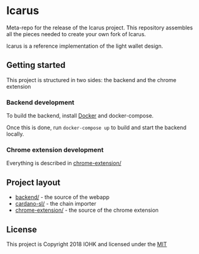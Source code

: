 # Icarus

Meta-repo for the release of the Icarus project. This repository assembles all the pieces needed to create your own fork of Icarus.

Icarus is a reference implementation of the light wallet design.

## Getting started

This project is structured in two sides: the backend and the chrome extension

### Backend development

To build the backend, install [Docker](https://www.docker.com/get-started) and docker-compose.

Once this is done, run `docker-compose up` to build and start the backend locally.

### Chrome extension development

Everything is described in [chrome-extension/](chrome-extension/#readme)

## Project layout

* [backend/](backend/#readme) - the source of the webapp
* [cardano-sl/](cardano-sl/#readme) - the chain importer
* [chrome-extension/](chrome-extension/#readme) - the source of the chrome extension


## License

This project is Copyright 2018 IOHK and licensed under the [MIT](LICENSE.md)

